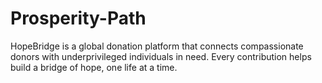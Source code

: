 # Prosperity-Path
HopeBridge is a global donation platform that connects compassionate donors with underprivileged individuals in need. Every contribution helps build a bridge of hope, one life at a time.
